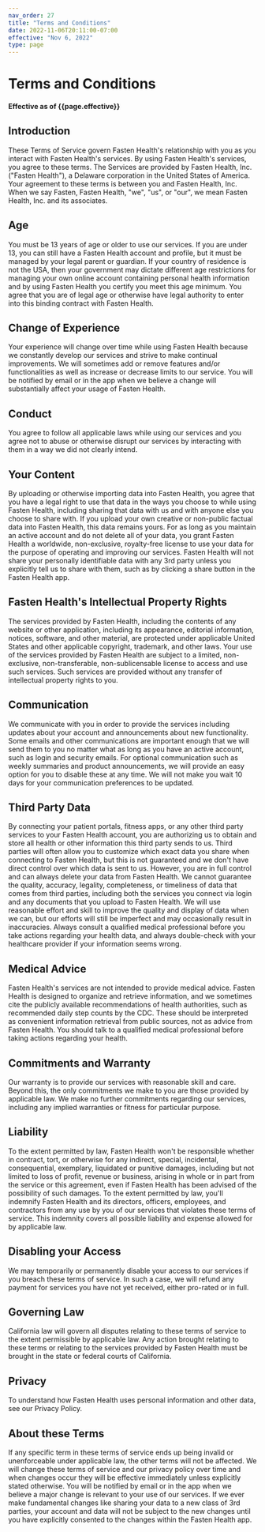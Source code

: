 ```yaml
---
nav_order: 27
title: "Terms and Conditions"
date: 2022-11-06T20:11:00-07:00
effective: "Nov 6, 2022"
type: page
---
```


# Terms and Conditions

#### Effective as of {{page.effective}}

## Introduction

These Terms of Service govern Fasten Health's relationship with you as you interact with Fasten Health's services. 
By using Fasten Health's services, you agree to these terms.
The Services are provided by Fasten Health, Inc. ("Fasten Health"), a Delaware corporation in the United States of America. 
Your agreement to these terms is between you and Fasten Health, Inc. When we say Fasten, Fasten Health, "we", "us", or "our", 
we mean Fasten Health, Inc. and its associates.

## Age

You must be 13 years of age or older to use our services. If you are under 13, you can still have a Fasten Health account 
and profile, but it must be managed by your legal parent or guardian. If your country of residence is not the USA, then 
your government may dictate different age restrictions for managing your own online account containing personal health 
information and by using Fasten Health you certify you meet this age minimum. You agree that you are of legal age or 
otherwise have legal authority to enter into this binding contract with Fasten Health.

## Change of Experience

Your experience will change over time while using Fasten Health because we constantly develop our services and strive to 
make continual improvements. We will sometimes add or remove features and/or functionalities as well as increase or 
decrease limits to our service. You will be notified by email or in the app when we believe a change will substantially 
affect your usage of Fasten Health.

## Conduct

You agree to follow all applicable laws while using our services and you agree not to abuse or otherwise disrupt our services by interacting with them in a way we did not clearly intend.

## Your Content

By uploading or otherwise importing data into Fasten Health, you agree that you have a legal right to use that data in the
ways you choose to while using Fasten Health, including sharing that data with us and with anyone else you choose to share with.
If you upload your own creative or non-public factual data into Fasten Health, this data remains yours. For as long as you
maintain an active account and do not delete all of your data, you grant Fasten Health a worldwide, non-exclusive, 
royalty-free license to use your data for the purpose of operating and improving our services. Fasten Health will not 
share your personally identifiable data with any 3rd party unless you explicitly tell us to share with them, such as by 
clicking a share button in the Fasten Health app.

## Fasten Health's Intellectual Property Rights

The services provided by Fasten Health, including the contents of any website or other application, including its appearance, 
editorial information, notices, software, and other material, are protected under applicable United States and other applicable 
copyright, trademark, and other laws. Your use of the services provided by Fasten Health are subject to a limited, non-exclusive, 
non-transferable, non-sublicensable license to access and use such services. Such services are provided without any transfer of 
intellectual property rights to you.

## Communication

We communicate with you in order to provide the services including updates about your account and announcements about new 
functionality. Some emails and other communications are important enough that we will send them to you no matter what as 
long as you have an active account, such as login and security emails. For optional communication such as weekly summaries 
and product announcements, we will provide an easy option for you to disable these at any time. We will not make you wait 
10 days for your communication preferences to be updated.

## Third Party Data

By connecting your patient portals, fitness apps, or any other third party services to your Fasten Health account, you 
are authorizing us to obtain and store all health or other information this third party sends to us. Third parties will 
often allow you to customize which exact data you share when connecting to Fasten Health, but this is not guaranteed 
and we don't have direct control over which data is sent to us. However, you are in full control and can always delete 
your data from Fasten Health.
We cannot guarantee the quality, accuracy, legality, completeness, or timeliness of data that comes from third parties, 
including both the services you connect via login and any documents that you upload to Fasten Health. We will use reasonable 
effort and skill to improve the quality and display of data when we can, but our efforts will still be imperfect and may 
occasionally result in inaccuracies. Always consult a qualified medical professional before you take actions regarding 
your health data, and always double-check with your healthcare provider if your information seems wrong.

## Medical Advice

Fasten Health's services are not intended to provide medical advice. Fasten Health is designed to organize and retrieve 
information, and we sometimes cite the publicly available recommendations of health authorities, such as recommended daily 
step counts by the CDC. These should be interpreted as convenient information retrieval from public sources, not as advice 
from Fasten Health. You should talk to a qualified medical professional before taking actions regarding your health.

## Commitments and Warranty

Our warranty is to provide our services with reasonable skill and care. Beyond this, the only commitments we make to you 
are those provided by applicable law. We make no further commitments regarding our services, including any implied warranties 
or fitness for particular purpose.

## Liability

To the extent permitted by law, Fasten Health won't be responsible whether in contract, tort, or otherwise for any indirect, 
special, incidental, consequential, exemplary, liquidated or punitive damages, including but not limited to loss of profit, 
revenue or business, arising in whole or in part from the service or this agreement, even if Fasten Health has been advised 
of the possibility of such damages. To the extent permitted by law, you'll indemnify Fasten Health and its directors, officers, 
employees, and contractors from any use by you of our services that violates these terms of service. This indemnity covers all 
possible liability and expense allowed for by applicable law.

## Disabling your Access

We may temporarily or permanently disable your access to our services if you breach these terms of service. In such a case,
we will refund any payment for services you have not yet received, either pro-rated or in full.

## Governing Law

California law will govern all disputes relating to these terms of service to the extent permissible by applicable law. 
Any action brought relating to these terms or relating to the services provided by Fasten Health must be brought in the state 
or federal courts of California.

## Privacy

To understand how Fasten Health uses personal information and other data, see our Privacy Policy.

## About these Terms

If any specific term in these terms of service ends up being invalid or unenforceable under applicable law, the other 
terms will not be affected.
We will change these terms of service and our privacy policy over time and when changes occur they will be effective 
immediately unless explicitly stated otherwise. You will be notified by email or in the app when we believe a major 
change is relevant to your use of our services. If we ever make fundamental changes like sharing your data to a new 
class of 3rd parties, your account and data will not be subject to the new changes until you have explicitly consented 
to the changes within the Fasten Health app. 
